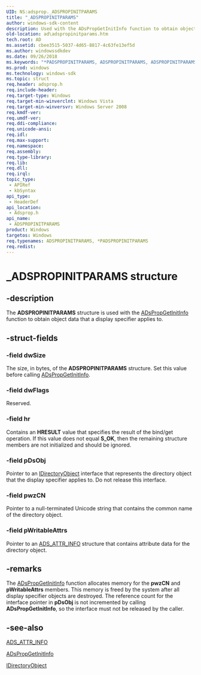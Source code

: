 ```yaml
---
UID: NS:adsprop._ADSPROPINITPARAMS
title: "_ADSPROPINITPARAMS"
author: windows-sdk-content
description: Used with the ADsPropGetInitInfo function to obtain object data that a display specifier applies to.
old-location: ad\adspropinitparams.htm
tech.root: AD
ms.assetid: cbee3515-5037-4d65-8817-4c63fe13ef5d
ms.author: windowssdkdev
ms.date: 09/26/2018
ms.keywords: "*PADSPROPINITPARAMS, ADSPROPINITPARAMS, ADSPROPINITPARAMS structure [Active Directory], PADSPROPINITPARAMS, PADSPROPINITPARAMS structure pointer [Active Directory], _ADSPROPINITPARAMS, _glines_adspropinitparams, ad.adspropinitparams, adsprop/ADSPROPINITPARAMS, adsprop/PADSPROPINITPARAMS"
ms.prod: windows
ms.technology: windows-sdk
ms.topic: struct
req.header: adsprop.h
req.include-header: 
req.target-type: Windows
req.target-min-winverclnt: Windows Vista
req.target-min-winversvr: Windows Server 2008
req.kmdf-ver: 
req.umdf-ver: 
req.ddi-compliance: 
req.unicode-ansi: 
req.idl: 
req.max-support: 
req.namespace: 
req.assembly: 
req.type-library: 
req.lib: 
req.dll: 
req.irql: 
topic_type:
 - APIRef
 - kbSyntax
api_type:
 - HeaderDef
api_location:
 - Adsprop.h
api_name:
 - ADSPROPINITPARAMS
product: Windows
targetos: Windows
req.typenames: ADSPROPINITPARAMS, *PADSPROPINITPARAMS
req.redist: 
---
```


# _ADSPROPINITPARAMS structure


## -description


The <b>ADSPROPINITPARAMS</b> structure is used with the <a href="https://msdn.microsoft.com/dcc4ea8f-6924-4e26-a675-ce326f35933c">ADsPropGetInitInfo</a> function to obtain object data that a display specifier applies to.


## -struct-fields




### -field dwSize

The size, in bytes, of the <b>ADSPROPINITPARAMS</b> structure. Set this value before calling <a href="https://msdn.microsoft.com/dcc4ea8f-6924-4e26-a675-ce326f35933c">ADsPropGetInitInfo</a>.


### -field dwFlags

Reserved.


### -field hr

Contains an <b>HRESULT</b> value that specifies the result of the bind/get operation. If this value does not equal <b>S_OK</b>, then the remaining structure members are not initialized and should be ignored.


### -field pDsObj

Pointer to an <a href="https://msdn.microsoft.com/bc4f8920-2881-4393-bb01-ed837c3db6ad">IDirectoryObject</a> interface that represents the directory object that the display specifier applies to. Do not release this interface.


### -field pwzCN

Pointer to a null-terminated Unicode string that contains the common name of the directory object.


### -field pWritableAttrs

Pointer to an <a href="https://msdn.microsoft.com/a2b97a52-4b8b-4491-8798-72a161903422">ADS_ATTR_INFO</a> structure that contains attribute data for the directory object.


## -remarks



The <a href="https://msdn.microsoft.com/dcc4ea8f-6924-4e26-a675-ce326f35933c">ADsPropGetInitInfo</a> function allocates memory  for the <b>pwzCN</b> and <b>pWritableAttrs</b> members. This memory is freed by the system after all display specifier objects are destroyed. The reference count for the interface pointer in <b>pDsObj</b> is not incremented by calling <b>ADsPropGetInitInfo</b>, so the interface must not be released by the caller.




## -see-also




<a href="https://msdn.microsoft.com/a2b97a52-4b8b-4491-8798-72a161903422">ADS_ATTR_INFO</a>



<a href="https://msdn.microsoft.com/dcc4ea8f-6924-4e26-a675-ce326f35933c">ADsPropGetInitInfo</a>



<a href="https://msdn.microsoft.com/bc4f8920-2881-4393-bb01-ed837c3db6ad">IDirectoryObject</a>
 

 

